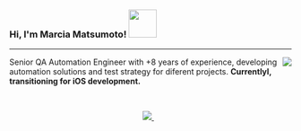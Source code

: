 ### Hi, I'm Marcia Matsumoto! <img src="https://media.giphy.com/media/ud6Q18PGmcyWXwiz9O/giphy.gif" width="50"></img>
------
<a href="https://github.com/tihmatsumoto/github-readme-stats">
  <img align="right" src="https://github-readme-stats.vercel.app/api/top-langs/?username=tihmatsumoto&layout=compact&hide=java,c%23,html" />
</a>

<p align="left">
Senior QA Automation Engineer with +8 years of experience, developing automation solutions and test strategy for diferent projects. <b>CurrentlyI, transitioning for iOS development.</b>
</p>

&nbsp;&nbsp;
&nbsp;&nbsp;
&nbsp;&nbsp;
&nbsp;&nbsp;
<p align='center'>
  <a href="https://www.linkedin.com/in/tiemimatsumoto/">
    <img src="https://img.shields.io/badge/linkedin-%230077B5.svg?&style=for-the-badge&logo=linkedin&logoColor=white" />
  </a>&nbsp;&nbsp;
</p>
